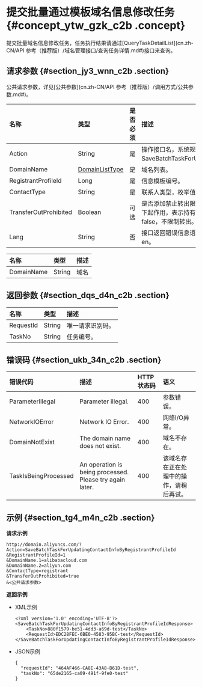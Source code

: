 # 提交批量通过模板域名信息修改任务 {#concept_ytw_gzk_c2b .concept}

提交批量域名信息修改任务，任务执行结果请通过[QueryTaskDetailList](cn.zh-CN/API 参考（推荐版）/域名管理接口/查询任务详情.md#)接口来查询。

## 请求参数 {#section_jy3_wnn_c2b .section}

公共请求参数，详见[公共参数](cn.zh-CN/API 参考（推荐版）/调用方式/公共参数.md#)。

|名称|类型|是否必须|描述|
|:-|:-|:---|:-|
|Action|String|是|操作接口名，系统规定参数，取值：SaveBatchTaskForUpdatingContactInfoByRegistrantProfileId。|
|DomainName|[DomainListType](#table_prl_b4n_c2b)|是|域名列表。|
|RegistrantProfileId|Long|是|信息模板编号。|
|ContactType|String|是|联系人类型，枚举值范围：registrant；admin；billing；tech。|
|TransferOutProhibited|Boolean|可选|是否添加禁止转出限制，此参数只对ContactType=registrant情况下起作用，表示持有者修改后是否限制域名60天转出。默认为false，不限制转出。|
|Lang|String|否|接口返回错误信息语言，枚举值范围：zh 中文；en 英文。默认为 en。|

|名称|类型|描述|
|:-|:-|:-|
|DomainName|String|域名|

## 返回参数 {#section_dqs_d4n_c2b .section}

|名称|类型|描述|
|:-|:-|:-|
|RequestId|String|唯一请求识别码。|
|TaskNo|String|任务编号。|

## 错误码 {#section_ukb_34n_c2b .section}

|错误代码|描述|HTTP状态码|语义|
|:---|:-|:------|:-|
|ParameterIllegal|Parameter illegal.|400|参数错误。|
|NetworkIOError|Network IO Error.|400|网络I/O异常。|
|DomainNotExist|The domain name does not exist.|400|域名不存在。|
|TaskIsBeingProcessed|An operation is being processed. Please try again later.|400|该域名存在正在处理中的操作，请稍后再试。|

## 示例 {#section_tg4_m4n_c2b .section}

**请求示例**

```
http://domain.aliyuncs.com/?Action=SaveBatchTaskForUpdatingContactInfoByRegistrantProfileId
&RegistrantProfileId=1
&DomainName.1=alibabacloud.com
&DomainName.2=aliyun.com
&ContactType=registrant
&TransferOutProhibited=true
&<公共请求参数>
```

**返回示例**

-   XML示例

    ```
    <?xml version='1.0' encoding='UTF-8'?>
    <SaveBatchTaskForUpdatingContactInfoByRegistrantProfileIdResponse>
        <TaskNo>880f1579-be51-4dd3-a69d-test</TaskNo>
        <RequestId>EDC28FEC-6BE0-4583-95BC-test</RequestId>
    </SaveBatchTaskForUpdatingContactInfoByRegistrantProfileIdResponse>
    ```

-   JSON示例

    ```
    {
      "requestId": "464AF466-CA8E-43A8-B61D-test",
      "taskNo": "65de2165-ca09-491f-9fe0-test"
    }
    ```


